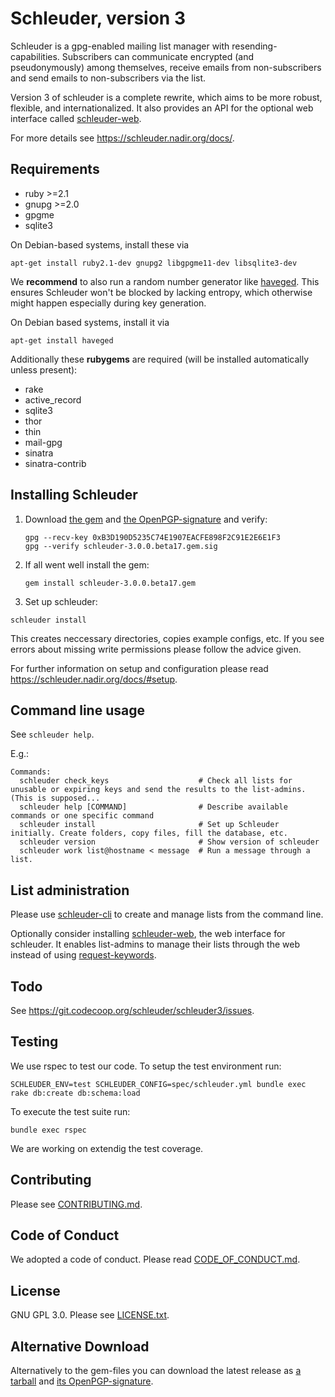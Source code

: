 Schleuder, version 3
======================================

Schleuder is a gpg-enabled mailing list manager with resending-capabilities. Subscribers can communicate encrypted (and pseudonymously) among themselves, receive emails from non-subscribers and send emails to non-subscribers via the list.

Version 3 of schleuder is a complete rewrite, which aims to be more robust, flexible, and internationalized. It
also provides an API for the optional web interface called [schleuder-web](https://git.codecoop.org/schleuder/schleuder-web).

For more details see <https://schleuder.nadir.org/docs/>.

Requirements
------------
* ruby  >=2.1
* gnupg >=2.0
* gpgme
* sqlite3

On Debian-based systems, install these via

    apt-get install ruby2.1-dev gnupg2 libgpgme11-dev libsqlite3-dev


We **recommend** to also run a random number generator like [haveged](http://www.issihosts.com/haveged/). This ensures Schleuder won't be blocked by lacking entropy, which otherwise might happen especially during key generation.

On Debian based systems, install it via

    apt-get install haveged


Additionally these **rubygems** are required (will be installed automatically unless present):

* rake
* active_record
* sqlite3
* thor
* thin
* mail-gpg
* sinatra
* sinatra-contrib


Installing Schleuder
------------

1. Download [the gem](https://git.codecoop.org/schleuder/schleuder3/raw/master/gems/schleuder-3.0.0.beta17.gem) and [the OpenPGP-signature](https://git.codecoop.org/schleuder/schleuder3/raw/master/gems/schleuder-3.0.0.beta17.gem.sig) and verify:
   ```
   gpg --recv-key 0xB3D190D5235C74E1907EACFE898F2C91E2E6E1F3
   gpg --verify schleuder-3.0.0.beta17.gem.sig
   ```

2. If all went well install the gem:
   ```
   gem install schleuder-3.0.0.beta17.gem
   ```

3. Set up schleuder:
  ```
  schleuder install
  ```
  This creates neccessary directories, copies example configs, etc. If you see errors about missing write permissions please follow the advice given.


For further information on setup and configuration please read <https://schleuder.nadir.org/docs/#setup>.


Command line usage
-----------------

See `schleuder help`.

E.g.:

    Commands:
      schleuder check_keys                    # Check all lists for unusable or expiring keys and send the results to the list-admins. (This is supposed...
      schleuder help [COMMAND]                # Describe available commands or one specific command
      schleuder install                       # Set up Schleuder initially. Create folders, copy files, fill the database, etc.
      schleuder version                       # Show version of schleuder
      schleuder work list@hostname < message  # Run a message through a list.

List administration
-------------------

Please use
[schleuder-cli](https://git.codecoop.org/schleuder/schleuder-cli) to create and
manage lists from the command line.

Optionally consider installing
[schleuder-web](https://git.codecoop.org/schleuder/schleuder-web), the web
interface for schleuder. It enables list-admins to manage their lists through
the web instead of using [request-keywords](https://schleuder.nadir.org/docs/#subscription-and-key-management).



Todo
----

See <https://git.codecoop.org/schleuder/schleuder3/issues>.

Testing
-------
We use rspec to test our code. To setup the test environment run:


    SCHLEUDER_ENV=test SCHLEUDER_CONFIG=spec/schleuder.yml bundle exec rake db:create db:schema:load

To execute the test suite run:

    bundle exec rspec

We are working on extendig the test coverage.

Contributing
------------

Please see [CONTRIBUTING.md](CONTRIBUTING.md).


Code of Conduct
---------------

We adopted a code of conduct. Please read [CODE_OF_CONDUCT.md](CODE_OF_CONDUCT.md).


License
-------

GNU GPL 3.0. Please see [LICENSE.txt](LICENSE.txt).


Alternative Download
--------------------

Alternatively to the gem-files you can download the latest release as [a tarball](https://git.codecoop.org/schleuder/schleuder3/raw/master/gems/schleuder-3.0.0.beta17.tar.gz) and [its OpenPGP-signature](https://git.codecoop.org/schleuder/schleuder3/raw/master/gems/schleuder-3.0.0.beta17.tar.gz.sig).
